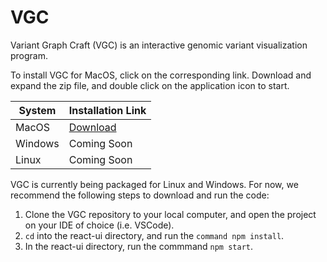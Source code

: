 # VGC
Variant Graph Craft (VGC) is an interactive genomic variant visualization program.

To install VGC for MacOS, click on the corresponding link. Download and expand the zip file, and double click on the application icon to start. 

| System | Installation Link |
| --- | --- |
| MacOS | [Download](https://drive.google.com/file/d/1WYQliyF_XRwceyfur-A_Tf79OJ9UOY3U/view?usp=sharing) |
| Windows | Coming Soon |
| Linux | Coming Soon|

VGC is currently being packaged for Linux and Windows. For now, we recommend the following steps to download and run the code:

1. Clone the VGC repository to your local computer, and open the project on your IDE of choice (i.e. VSCode). 
2. `cd` into the react-ui directory, and run the `command npm install`.
3. In the react-ui directory, run the commmand `npm start`. 

